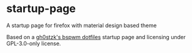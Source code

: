 # startup-page
A startup page for firefox with material design based theme

Based on a [gh0stzk's bspwm dotfiles](https://github.com/gh0stzk/dotfiles) startup page and licensing under GPL-3.0-only license.

